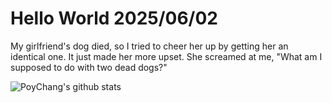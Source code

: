# Hello World 2025/06/02

My girlfriend's dog died, so I tried to cheer her up by getting her an identical one. It just made her more upset. She screamed at me, "What am I supposed to do with two dead dogs?"

![PoyChang's github stats](https://github-readme-stats.vercel.app/api?username=poychang&show_icons=true&theme=dracula)
